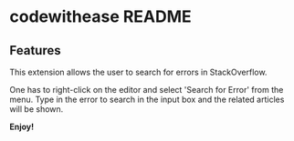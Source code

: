 # codewithease README


## Features


This extension allows the user to search for errors in StackOverflow.

One has to right-click on the editor and select 'Search for Error' from the menu. Type in the error to search in the input box and the related articles will be shown.



**Enjoy!**

